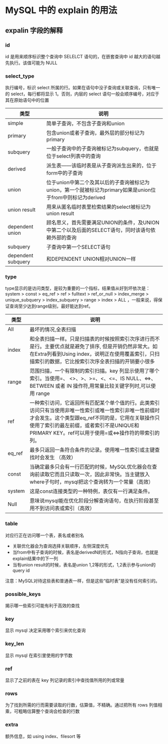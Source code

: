 # MySQL 中的 explain 的用法

## expalin 字段的解释

### id

id 是用来顺序标识整个查询中 SELELCT 语句的，在嵌套查询中 id 越大的语句越先执行。该值可能为 NULL

### select_type

执行编号，标识 select 所属的行。如果在语句中没子查询或关联查询，只有唯一的 select，每行都将显示 1。否则，内层的 select 语句一般会顺序编号，对应于其在原始语句中的位置

| 类型               | 说明                                                         |
| ------------------ | ------------------------------------------------------------ |
| simple             | 简单子查询，不包含子查询和union                              |
| primary            | 包含union或者子查询，最外层的部分标记为primary               |
| subquery           | 一般子查询中的子查询被标记为subquery，也就是位于select列表中的查询 |
| derived            | 派生表——该临时表是从子查询派生出来的，位于form中的子查询     |
| union              | 位于union中第二个及其以后的子查询被标记为union，第一个就被标记为primary如果是union位于from中则标记为derived |
| union result       | 用来从匿名临时表里检索结果的select被标记为union result       |
| dependent union    | 顾名思义，首先需要满足UNION的条件，及UNION中第二个以及后面的SELECT语句，同时该语句依赖外部的查询 |
| subquery           | 子查询中第一个SELECT语句                                     |
| dependent subquery | 和DEPENDENT UNION相对UNION一样                               |

### type

type显示的是访问类型，是较为重要的一个指标，结果值从好到坏依次是：
 system > const > eq_ref > ref > fulltext > ref_or_null > index_merge > unique_subquery > index_subquery > range > index > ALL ，一般来说，得保证查询至少达到range级别，最好能达到ref。

| 类型   | 说明                                                         |
| ------ | ------------------------------------------------------------ |
| All    | 最坏的情况,全表扫描                                          |
| index  | 和全表扫描一样。只是扫描表的时候按照索引次序进行而不是行。主要优点就是避免了排序, 但是开销仍然非常大。如在Extra列看到Using index，说明正在使用覆盖索引，只扫描索引的数据，它比按索引次序全表扫描的开销要小很多 |
| range  | 范围扫描，一个有限制的索引扫描。key 列显示使用了哪个索引。当使用=、 <>、>、>=、<、<=、IS NULL、<=>、BETWEEN 或者 IN 操作符,用常量比较关键字列时,可以使用 range |
| ref    | 一种索引访问，它返回所有匹配某个单个值的行。此类索引访问只有当使用非唯一性索引或唯一性索引非唯一性前缀时才会发生。这个类型跟eq_ref不同的是，它用在关联操作只使用了索引的最左前缀，或者索引不是UNIQUE和PRIMARY KEY。ref可以用于使用=或<=>操作符的带索引的列。 |
| eq_ref | 最多只返回一条符合条件的记录。使用唯一性索引或主键查找时会发生 （高效） |
| const  | 当确定最多只会有一行匹配的时候，MySQL优化器会在查询前读取它而且只读取一次，因此非常快。当主键放入where子句时，mysql把这个查询转为一个常量（高效） |
| system | 这是const连接类型的一种特例，表仅有一行满足条件。            |
| Null   | 意味说mysql能在优化阶段分解查询语句，在执行阶段甚至用不到访问表或索引（高效） |

### table

对应行正在访问哪一个表，表名或者别名

- 关联优化器会为查询选择关联顺序，左侧深度优先
- 当from中有子查询的时候，表名是derivedN的形式，N指向子查询，也就是explain结果中的下一列
- 当有union result的时候，表名是union 1,2等的形式，1,2表示参与union的query id

注意：MySQL对待这些表和普通表一样，但是这些“临时表”是没有任何索引的。

### possible_keys

揭示哪一些索引可能有利于高效的查找

### key

显示 mysql 决定采用哪个索引来优化查询

### key_len

显示 mysql 在索引里使用的字节数

### ref

显示了之前的表在 key 列记录的索引中查找值所用的列或常量

### rows

为了找到所需的行而需要读取的行数，估算值，不精确。通过把所有 rows 列值相乘，可粗略估算整个查询会检查的行数

### extra

额外信息，如 using index、filesort 等
